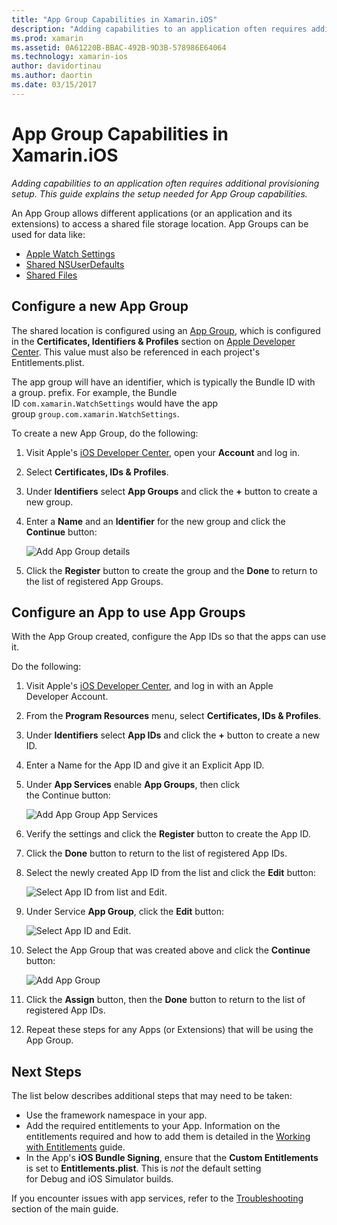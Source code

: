 ```yaml
---
title: "App Group Capabilities in Xamarin.iOS"
description: "Adding capabilities to an application often requires additional provisioning setup. This guide explains the setup needed for App Group capabilities."
ms.prod: xamarin
ms.assetid: 0A61220B-BBAC-492B-9D3B-578986E64064
ms.technology: xamarin-ios
author: davidortinau
ms.author: daortin
ms.date: 03/15/2017
---
```


# App Group Capabilities in Xamarin.iOS

_Adding capabilities to an application often requires additional provisioning setup. This guide explains the setup needed for App Group capabilities._

An App Group allows different applications (or an application and its extensions) to access a shared file storage location. App Groups can be used for data like:

* [Apple Watch Settings](~/ios/watchos/app-fundamentals/settings.md)
* [Shared NSUserDefaults](~/ios/app-fundamentals/user-defaults.md)
* [Shared Files](~/ios/watchos/app-fundamentals/parent-app.md#files)

## Configure a new App Group

The shared location is configured using an [App Group](https://developer.apple.com/library/content/documentation/Miscellaneous/Reference/EntitlementKeyReference/Chapters/EnablingAppSandbox.html#//apple_ref/doc/uid/TP40011195-CH4-SW19), which is configured in the **Certificates, Identifiers & Profiles** section on [Apple Developer Center](https://developer.apple.com/account/). This value must also be referenced in each project's Entitlements.plist.

The app group will have an identifier, which is typically the Bundle ID with a group. prefix. For example, the Bundle ID `com.xamarin.WatchSettings` would have the app group `group.com.xamarin.WatchSettings`.

To create a new App Group, do the following:

1. Visit Apple's [iOS Developer Center](https://developer.apple.com/account/), open your **Account** and log in.
2. Select **Certificates, IDs & Profiles**.
3. Under **Identifiers** select **App Groups** and click the **+** button to create a new group.
4. Enter a **Name** and an **Identifier** for the new group and click the **Continue** button: 
   
    ![Add App Group details](app-groups-capabilities-images/image52.png)

5. Click the **Register** button to create the group and the **Done** to return to the list of registered App Groups.

## Configure an App to use App Groups

With the App Group created, configure the App IDs so that the apps can use it.

Do the following:

1. Visit Apple's [iOS Developer Center](https://developer.apple.com/account/), and log in with an Apple Developer Account.
2. From the **Program Resources** menu, select **Certificates, IDs & Profiles**.
3. Under **Identifiers** select **App IDs** and click the **+** button to create a new ID.
4. Enter a Name for the App ID and give it an Explicit App ID.
5. Under **App Services** enable **App Groups**, then click the Continue button:

    ![Add App Group App Services](app-groups-capabilities-images/image53.png)

6. Verify the settings and click the **Register** button to create the App ID.
7. Click the **Done** button to return to the list of registered App IDs.
8. Select the newly created App ID from the list and click the **Edit** button:

    ![Select App ID from list and Edit.](app-groups-capabilities-images/image54.png)

9. Under Service **App Group**, click the **Edit** button:

    ![Select App ID and Edit.](app-groups-capabilities-images/image55.png)

10. Select the App Group that was created above and click the **Continue** button:

    ![Add App Group](app-groups-capabilities-images/image56.png)

11. Click the **Assign** button, then the **Done** button to return to the list of registered App IDs.
12. Repeat these steps for any Apps (or Extensions) that will be using the App Group.

## Next Steps

The list below describes additional steps that may need to be taken:

* Use the framework namespace in your app.
* Add the required entitlements to your App. Information on the entitlements required and how to add them is detailed in the [Working with Entitlements](~/ios/deploy-test/provisioning/entitlements.md) guide.
* In the App's **iOS Bundle Signing**, ensure that the **Custom Entitlements** is set to **Entitlements.plist**. This is _not_ the default setting for Debug and iOS Simulator builds.

If you encounter issues with app services, refer to the [Troubleshooting](~/ios/deploy-test/provisioning/capabilities/index.md) section of the main guide.
